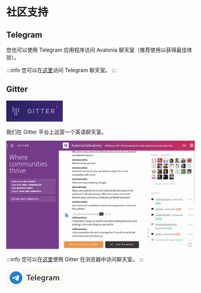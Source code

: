 # 社区支持

## Telegram

您也可以使用 Telegram 应用程序访问 Avalonia 聊天室（推荐使用以获得最佳体验）。

:::info
您可以在[这里](https://t.me/Avalonia)访问 Telegram 聊天室。
:::

## Gitter

<img src="/img/gitbook-import/assets/image (38) (1) (1).png" alt="" data-size="original"/>

我们在 Gitter 平台上运营一个英语聊天室。

<img src="/img/gitbook-import/assets/image (37) (1) (1).png" alt=""/>

:::info
您可以在[这里](https://gitter.im/AvaloniaUI/Avalonia)使用 Gitter 在浏览器中访问聊天室。
:::

<img src="/img/gitbook-import/assets/image (7) (1) (1).png" alt=""/>

